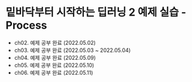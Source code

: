 # 밑바닥부터 시작하는 딥러닝 2 예제 실습 - Process
- ch02. 예제 공부 완료 (2022.05.02)
- ch03. 예제 공부 완료 (2022.05.03 ~ 2022.05.04)
- ch04. 예제 공부 완료 (2022.05.09)
- ch05. 예제 공부 완료 (2022.05.10)
- ch06. 예제 공부 완료 (2022.05.11)